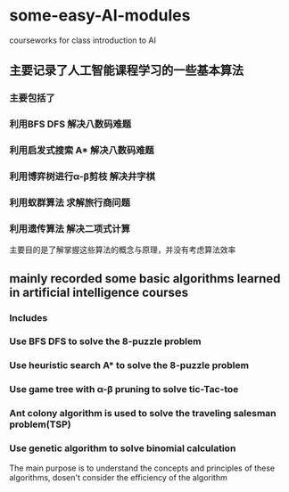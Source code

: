 # some-easy-AI-modules
courseworks for class introduction to AI
## 主要记录了人工智能课程学习的一些基本算法  
### 主要包括了  
### 利用BFS DFS 解决八数码难题 
### 利用启发式搜索 A* 解决八数码难题  
### 利用博弈树进行α-β剪枝 解决井字棋  
### 利用蚁群算法 求解旅行商问题 
### 利用遗传算法 解决二项式计算  
主要目的是了解掌握这些算法的概念与原理，并没有考虑算法效率 
## mainly recorded some basic algorithms learned in artificial intelligence courses
### Includes
### Use BFS DFS to solve the 8-puzzle problem
### Use heuristic search A* to solve the 8-puzzle problem
### Use game tree with α-β pruning to solve tic-Tac-toe 
### Ant colony algorithm is used to solve the traveling salesman problem(TSP)
### Use genetic algorithm to solve binomial calculation
The main purpose is to understand the concepts and principles of these algorithms, dosen't consider the efficiency of the algorithm
